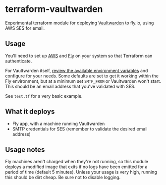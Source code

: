 # terraform-vaultwarden

Experimental terraform module for deploying [Vaultwarden](https://github.com/dani-garcia/vaultwarden) to fly.io, using AWS SES for email.

## Usage

You'll need to set up [AWS](https://registry.terraform.io/providers/hashicorp/aws/latest/docs) and [Fly](https://registry.terraform.io/providers/fly-apps/fly/latest/docs) on your system so that Terraform can authenticate.

For Vaultwarden itself, [review the available environment variables](https://github.com/dani-garcia/vaultwarden/blob/main/.env.template) and configure for your needs. Some defaults are set to get it working within the Fly environment, but at a minimum set `SMTP_FROM` or Vaultwarden won't start. This should be an email address that you've validated with SES.

See `test.tf` for a very basic example.

## What it deploys

- Fly app, with a machine running Vaultwarden
- SMTP credentials for SES (remember to validate the desired email address)

## Usage notes

Fly machines aren't charged when they're not running, so this module deploys a modified image that exits if no logs have been emitted for a period of time (default 5 minutes). Unless your usage is very high, running this should be dirt cheap. Be sure not to disable logging.
